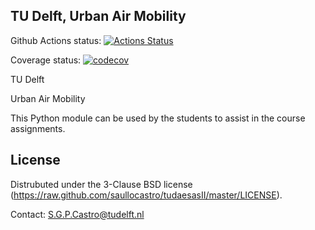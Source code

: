 TU Delft, Urban Air Mobility
---

Github Actions status:
[![Actions Status](https://github.com/saullocastro/tuduam/actions/workflows/pytest.yml/badge.svg)](https://github.com/saullocastro/tuduam/actions/workflows/pytest.yml)

Coverage status:
[![codecov](https://codecov.io/gh/saullocastro/tuduam/graph/badge.svg?token=QG08Lm2vwL)](https://codecov.io/gh/saullocastro/tuduam)


TU Delft

Urban Air Mobility


This Python module can be used by the students to assist in the course assignments.




License
-------
Distrubuted under the 3-Clause BSD license
(https://raw.github.com/saullocastro/tudaesasII/master/LICENSE).

Contact: S.G.P.Castro@tudelft.nl

